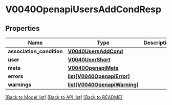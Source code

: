 # V0040OpenapiUsersAddCondResp

## Properties
Name | Type | Description | Notes
------------ | ------------- | ------------- | -------------
**association_condition** | [**V0040UsersAddCond**](V0040UsersAddCond.md) |  | 
**user** | [**V0040UserShort**](V0040UserShort.md) |  | 
**meta** | [**V0040OpenapiMeta**](V0040OpenapiMeta.md) |  | [optional] 
**errors** | [**list[V0040OpenapiError]**](V0040OpenapiError.md) |  | [optional] 
**warnings** | [**list[V0040OpenapiWarning]**](V0040OpenapiWarning.md) |  | [optional] 

[[Back to Model list]](../README.md#documentation-for-models) [[Back to API list]](../README.md#documentation-for-api-endpoints) [[Back to README]](../README.md)


